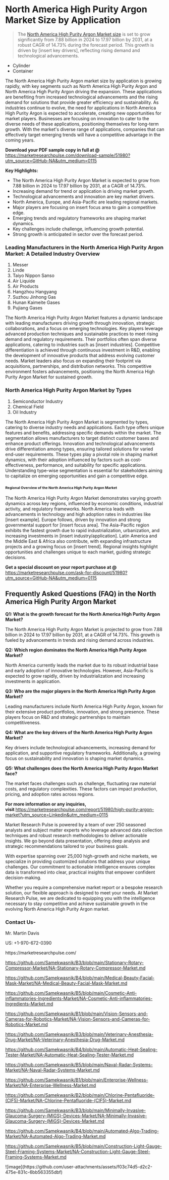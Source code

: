<h1>North America High Purity Argon Market&nbsp;Size by Application</h1><blockquote><p>The <a href="https://marketresearchpulse.com/download-sample/51980?utm_source=GitHub-NA&amp;utm_medium=0115">North America High Purity Argon Market size</a> is set to grow significantly from 7.88 billion in 2024 to 17.97 billion by 2031, at a robust CAGR of 14.73% during the forecast period. This growth is driven by [insert key drivers], reflecting rising demand and technological advancements.</p></blockquote><ul><li>Cylinder<li> Container</li></ul><p>The North America High Purity Argon market size by application is growing rapidly, with key segments such as North America High Purity Argon and North America High Purity Argon driving the expansion. These applications are benefiting from increased technological advancements and the rising demand for solutions that provide greater efficiency and sustainability. As industries continue to evolve, the need for applications in North America High Purity Argon is expected to accelerate, creating new opportunities for market players. Businesses are focusing on innovation to cater to the diverse needs of these applications, positioning themselves for long-term growth. With the market's diverse range of applications, companies that can effectively target emerging trends will have a competitive advantage in the coming years.</p><p><strong>Download your PDF sample copy in full at @ </strong><a href="https://marketresearchpulse.com/download-sample/51980?utm_source=GitHub-NA&amp;utm_medium=0115">https://marketresearchpulse.com/download-sample/51980?utm_source=GitHub-NA&amp;utm_medium=0115</a></p><p><strong>Key Highlights: </strong></p><ul><li>The North America High Purity Argon Market is expected to grow from 7.88 billion in 2024 to 17.97 billion by 2031, at a CAGR of 14.73%.</li><li>Increasing demand for trend or application is driving market growth.</li><li>Technological advancements and innovation are key market drivers.</li><li>North America, Europe, and Asia-Pacific are leading regional markets.</li><li>Major players are focusing on insert focus area to gain a competitive edge.</li><li>Emerging trends and regulatory frameworks are shaping market dynamics.</li><li>Key challenges include challenge, influencing growth potential.</li><li>Strong growth is anticipated in sector over the forecast period.</li></ul><h3>Leading Manufacturers in the North America High Purity Argon Market: A Detailed Industry Overview</h3><ol><li>Messer</li><li>Linde</li><li>Taiyo Nippon Sanso</li><li>Air Liquide</li><li>Air Products</li><li>Hangzhou Hangyang</li><li>Suzhou Jinhong Gas</li><li>Hunan Kaimeite Gases</li><li>Pujiang Gases</li></ol><div class="flex max-w-full flex-col flex-grow"><div class="min-h-8 text-message flex w-full flex-col items-end gap-2 whitespace-normal break-words [.text-message+&amp;]:mt-5" dir="auto" data-message-author-role="assistant" data-message-id="fd8432e4-4910-450d-b182-61b7bfb0a01f" data-message-model-slug="gpt-4o"><div class="flex w-full flex-col gap-1 empty:hidden first:pt-[3px]"><div class="markdown prose w-full break-words dark:prose-invert light"><p>The North America High Purity Argon Market features a dynamic landscape with leading manufacturers driving growth through innovation, strategic collaborations, and a focus on emerging technologies. Key players leverage advanced production techniques and sustainable practices to meet rising demand and regulatory requirements. Their portfolios often span diverse applications, catering to industries such as [insert industries]. Competitive differentiation is achieved through continuous investment in R&amp;D, enabling the development of innovative products that address evolving customer needs. Market leaders also focus on expanding their footprint via acquisitions, partnerships, and distribution networks. This competitive environment fosters advancements, positioning the North America High Purity Argon Market for sustained growth.</p></div></div></div></div><h3>North America High Purity Argon Market by Types</h3><ol><li>Semiconductor Industry<li> Chemical Field<li> Oil Industry</li></ol><div class="flex max-w-full flex-col flex-grow"><div class="min-h-8 text-message flex w-full flex-col items-end gap-2 whitespace-normal break-words [.text-message+&amp;]:mt-5" dir="auto" data-message-author-role="assistant" data-message-id="084470be-0bb7-4664-bddf-5156b4f41249" data-message-model-slug="gpt-4o-mini"><div class="flex w-full flex-col gap-1 empty:hidden first:pt-[3px]"><div class="markdown prose w-full break-words dark:prose-invert light"><p>The North America High Purity Argon Market is segmented by types, catering to diverse industry needs and applications. Each type offers unique features and benefits, addressing specific demands within the market. The segmentation allows manufacturers to target distinct customer bases and enhance product offerings. Innovation and technological advancements drive differentiation among types, ensuring tailored solutions for varied end-user requirements. These types play a pivotal role in shaping market dynamics, with their adoption influenced by factors such as cost-effectiveness, performance, and suitability for specific applications. Understanding type-wise segmentation is essential for stakeholders aiming to capitalize on emerging opportunities and gain a competitive edge.</p></div></div></div></div><h3><span style="font-size: 11px;">Regional Overview of the North America High Purity Argon Market</span></h3><div class="flex max-w-full flex-col flex-grow"><div class="min-h-8 text-message flex w-full flex-col items-end gap-2 whitespace-normal break-words [.text-message+&amp;]:mt-5" dir="auto" data-message-author-role="assistant" data-message-id="e9038762-ce64-4e30-91c9-9bd413514231" data-message-model-slug="gpt-4o-mini"><div class="flex w-full flex-col gap-1 empty:hidden first:pt-[3px]"><div class="markdown prose w-full break-words dark:prose-invert light"><p>The North America High Purity Argon Market demonstrates varying growth dynamics across key regions, influenced by economic conditions, industrial activity, and regulatory frameworks. North America leads with advancements in technology and high adoption rates in industries like [insert example]. Europe follows, driven by innovation and strong governmental support for [insert focus area]. The Asia-Pacific region exhibits the fastest growth due to rapid industrialization, urbanization, and increasing investments in [insert industry/application]. Latin America and the Middle East &amp; Africa also contribute, with expanding infrastructure projects and a growing focus on [insert trend]. Regional insights highlight opportunities and challenges unique to each market, guiding strategic decisions.</p></div></div></div></div><p><strong>Get a special discount on your report purchase at @ </strong><a href="https://marketresearchpulse.com/ask-for-discount/51980?utm_source=GitHub-NA&amp;utm_medium=0115">https://marketresearchpulse.com/ask-for-discount/51980?utm_source=GitHub-NA&amp;utm_medium=0115</a></p><h2>Frequently Asked Questions (FAQ) in the North America High Purity Argon Market</h2><p><strong>Q1: What is the growth forecast for the North America High Purity Argon Market?</strong></p><p>The North America High Purity Argon Market is projected to grow from 7.88 billion in 2024 to 17.97 billion by 2031, at a CAGR of 14.73%. This growth is fueled by advancements in trends and rising demand across industries.</p><p><strong>Q2: Which region dominates the North America High Purity Argon Market?</strong></p><p>North America currently leads the market due to its robust industrial base and early adoption of innovative technologies. However, Asia-Pacific is expected to grow rapidly, driven by industrialization and increasing investments in application.</p><p><strong>Q3: Who are the major players in the North America High Purity Argon Market?</strong></p><p>Leading manufacturers include North America High Purity Argon, known for their extensive product portfolios, innovation, and strong presence. These players focus on R&amp;D and strategic partnerships to maintain competitiveness.</p><p><strong>Q4: What are the key drivers of the North America High Purity Argon Market?</strong></p><p>Key drivers include technological advancements, increasing demand for application, and supportive regulatory frameworks. Additionally, a growing focus on sustainability and innovation is shaping market dynamics.</p><p><strong>Q5: What challenges does the North America High Purity Argon Market face?</strong></p><p>The market faces challenges such as challenge, fluctuating raw material costs, and regulatory complexities. These factors can impact production, pricing, and adoption rates across regions.</p><p><strong>For more information or any inquiries, visit&nbsp;</strong><a href="https://marketresearchpulse.com/report/51980/high-purity-argon-market?utm_source=Linkedin&utm_medium=0115">https://marketresearchpulse.com/report/51980/high-purity-argon-market?utm_source=Linkedin&utm_medium=0115</a></p><p>Market Research Pulse is powered by a team of over 250 seasoned analysts and subject matter experts who leverage advanced data collection techniques and robust research methodologies to deliver actionable insights. We go beyond data presentation, offering deep analysis and strategic recommendations tailored to your business goals.</p><p>With expertise spanning over 25,000 high-growth and niche markets, we specialize in providing customized solutions that address your unique challenges. Our commitment to actionable intelligence ensures complex data is transformed into clear, practical insights that empower confident decision-making.</p><p>Whether you require a comprehensive market report or a bespoke research solution, our flexible approach is designed to meet your needs. At Market Research Pulse, we are dedicated to equipping you with the intelligence necessary to stay competitive and achieve sustainable growth in the evolving North America High Purity Argon market.</p><h3><strong>Contact Us-</strong></h3><p>Mr. Martin Davis</p><p>US: +1-970-672-0390</p><p>https://marketresearchpulse.com/</p><p><a href="https://github.com/Samekwasnik/B3/blob/main/Stationary-Rotary-Compressor-Market/NA-Stationary-Rotary-Compressor-Market.md">https://github.com/Samekwasnik/B3/blob/main/Stationary-Rotary-Compressor-Market/NA-Stationary-Rotary-Compressor-Market.md</a></p><p><a href="https://github.com/Samekwasnik/B4/blob/main/Medical-Beauty-Facial-Mask-Market/NA-Medical-Beauty-Facial-Mask-Market.md">https://github.com/Samekwasnik/B4/blob/main/Medical-Beauty-Facial-Mask-Market/NA-Medical-Beauty-Facial-Mask-Market.md</a></p><p><a href="https://github.com/Samekwasnik/B5/blob/main/Cosmetic-Anti-inflammatories-Ingredients-Market/NA-Cosmetic-Anti-inflammatories-Ingredients-Market.md">https://github.com/Samekwasnik/B5/blob/main/Cosmetic-Anti-inflammatories-Ingredients-Market/NA-Cosmetic-Anti-inflammatories-Ingredients-Market.md</a></p><p><a href="https://github.com/Samekwasnik/B1/blob/main/Vision-Sensors-and-Cameras-for-Robotics-Market/NA-Vision-Sensors-and-Cameras-for-Robotics-Market.md">https://github.com/Samekwasnik/B1/blob/main/Vision-Sensors-and-Cameras-for-Robotics-Market/NA-Vision-Sensors-and-Cameras-for-Robotics-Market.md</a></p><p><a href="https://github.com/Samekwasnik/B3/blob/main/Veterinary-Anesthesia-Drug-Market/NA-Veterinary-Anesthesia-Drug-Market.md">https://github.com/Samekwasnik/B3/blob/main/Veterinary-Anesthesia-Drug-Market/NA-Veterinary-Anesthesia-Drug-Market.md</a></p><p><a href="https://github.com/Samekwasnik/B4/blob/main/Automatic-Heat-Sealing-Tester-Market/NA-Automatic-Heat-Sealing-Tester-Market.md">https://github.com/Samekwasnik/B4/blob/main/Automatic-Heat-Sealing-Tester-Market/NA-Automatic-Heat-Sealing-Tester-Market.md</a></p><p><a href="https://github.com/Samekwasnik/B5/blob/main/Naval-Radar-Systems-Market/NA-Naval-Radar-Systems-Market.md">https://github.com/Samekwasnik/B5/blob/main/Naval-Radar-Systems-Market/NA-Naval-Radar-Systems-Market.md</a></p><p><a href="https://github.com/Samekwasnik/B1/blob/main/Enterprise-Wellness-Market/NA-Enterprise-Wellness-Market.md">https://github.com/Samekwasnik/B1/blob/main/Enterprise-Wellness-Market/NA-Enterprise-Wellness-Market.md</a></p><p><a href="https://github.com/Samekwasnik/B2/blob/main/Chlorine-Pentafluoride-(ClF5)-Market/NA-Chlorine-Pentafluoride-(ClF5)-Market.md">https://github.com/Samekwasnik/B2/blob/main/Chlorine-Pentafluoride-(ClF5)-Market/NA-Chlorine-Pentafluoride-(ClF5)-Market.md</a></p><p><a href="https://github.com/Samekwasnik/B3/blob/main/Minimally-Invasive-Glaucoma-Surgery-(MIGS)-Devices-Market/NA-Minimally-Invasive-Glaucoma-Surgery-(MIGS)-Devices-Market.md">https://github.com/Samekwasnik/B3/blob/main/Minimally-Invasive-Glaucoma-Surgery-(MIGS)-Devices-Market/NA-Minimally-Invasive-Glaucoma-Surgery-(MIGS)-Devices-Market.md</a></p><p><a href="https://github.com/Samekwasnik/B4/blob/main/Automated-Algo-Trading-Market/NA-Automated-Algo-Trading-Market.md">https://github.com/Samekwasnik/B4/blob/main/Automated-Algo-Trading-Market/NA-Automated-Algo-Trading-Market.md</a></p><p><a href="https://github.com/Samekwasnik/B5/blob/main/Construction-Light-Gauge-Steel-Framing-Systems-Market/NA-Construction-Light-Gauge-Steel-Framing-Systems-Market.md">https://github.com/Samekwasnik/B5/blob/main/Construction-Light-Gauge-Steel-Framing-Systems-Market/NA-Construction-Light-Gauge-Steel-Framing-Systems-Market.md</a></p>
![image](https://github.com/user-attachments/assets/f03c74d5-d2c2-475e-831c-6bb563355dbf)
